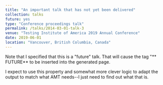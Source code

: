 ```yaml
---
title: "An important talk that has not yet been delivered"
collection: talks
future: yes
type: "Conference proceedings talk"
permalink: /talks/2014-03-01-talk-3
venue: "Testing Institute of America 2019 Annual Conference"
date: 2019-06-01
location: "Vancouver, British Columbia, Canada"
---
```


Note that I specified that this is a "future" talk. That will cause the tag "** FUTURE** to be inserted into the generated page. 

I expect to use this property and somewhat more clever logic to adapt the output to match what AMT needs--I just need to find out what that is.
